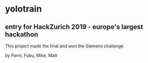 # yolotrain

## entry for HackZurich 2019 - europe's largest hackathon

This project made the final and won the Siemens challenge.

by
Parni, Fubu, Mike, Matt
